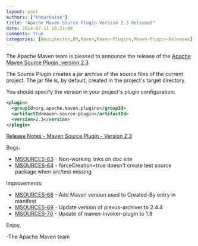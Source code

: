 ```yaml
---
layout: post
authors: ["khmarbaise"]
title: "Apache Maven Source Plugin Version 2.3 Released"
date: 2014-07-11 10:21:00
comments: true
categories: [Neuigkeiten,BM,Maven,Maven-Plugins,Maven-Plugin-Releases]
---
```

The Apache Maven team is pleased to announce the release of the 
[Apache Maven Source Plugin, version 2.3](https://maven.apache.org/plugins/maven-source-plugin/).

The Source Plugin creates a jar archive of the source files of the current
project. The jar file is, by default, created in the project's target
directory.

You should specify the version in your project's plugin configuration:

```xml
<plugin>
  <groupId>org.apache.maven.plugins</groupId>
  <artifactId>maven-source-plugin</artifactId>
  <version>2.3</version>
</plugin>
```
<!-- more -->


[Release Notes - Maven Source Plugin - Version 2.3](http://jira.codehaus.org/secure/ReleaseNote.jspa?projectId=11147&version=18848)

Bugs:

 * [MSOURCES-63](https://issues.apache.org/jira/browse/MSOURCES-63) - Non-working links on doc site
 * [MSOURCES-64](https://issues.apache.org/jira/browse/MSOURCES-64) - forceCreation=true doesn't create test source package when src/test missing

Improvements:

 * [MSOURCES-68](https://issues.apache.org/jira/browse/MSOURCES-68) - Add Maven version used to Created-By entry in manifest
 * [MSOURCES-69](https://issues.apache.org/jira/browse/MSOURCES-69) - Update version of plexus-archiver to 2.4.4
 * [MSOURCES-70](https://issues.apache.org/jira/browse/MSOURCES-70) - Update of maven-invoker-plugin to 1.9

Enjoy,

-The Apache Maven team
